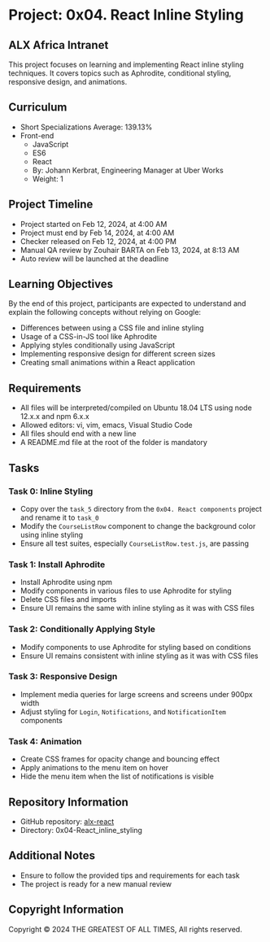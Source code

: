 # Project: 0x04. React Inline Styling

## ALX Africa Intranet

This project focuses on learning and implementing React inline styling techniques. It covers topics such as Aphrodite, conditional styling, responsive design, and animations.

## Curriculum

- Short Specializations Average: 139.13%
- Front-end
  - JavaScript
  - ES6
  - React
  - By: Johann Kerbrat, Engineering Manager at Uber Works
  - Weight: 1

## Project Timeline

- Project started on Feb 12, 2024, at 4:00 AM
- Project must end by Feb 14, 2024, at 4:00 AM
- Checker released on Feb 12, 2024, at 4:00 PM
- Manual QA review by Zouhair BARTA on Feb 13, 2024, at 8:13 AM
- Auto review will be launched at the deadline

## Learning Objectives

By the end of this project, participants are expected to understand and explain the following concepts without relying on Google:

- Differences between using a CSS file and inline styling
- Usage of a CSS-in-JS tool like Aphrodite
- Applying styles conditionally using JavaScript
- Implementing responsive design for different screen sizes
- Creating small animations within a React application

## Requirements

- All files will be interpreted/compiled on Ubuntu 18.04 LTS using node 12.x.x and npm 6.x.x
- Allowed editors: vi, vim, emacs, Visual Studio Code
- All files should end with a new line
- A README.md file at the root of the folder is mandatory

## Tasks

### Task 0: Inline Styling

- Copy over the `task_5` directory from the `0x04. React components` project and rename it to `task_0`
- Modify the `CourseListRow` component to change the background color using inline styling
- Ensure all test suites, especially `CourseListRow.test.js`, are passing

### Task 1: Install Aphrodite

- Install Aphrodite using npm
- Modify components in various files to use Aphrodite for styling
- Delete CSS files and imports
- Ensure UI remains the same with inline styling as it was with CSS files

### Task 2: Conditionally Applying Style

- Modify components to use Aphrodite for styling based on conditions
- Ensure UI remains consistent with inline styling as it was with CSS files

### Task 3: Responsive Design

- Implement media queries for large screens and screens under 900px width
- Adjust styling for `Login`, `Notifications`, and `NotificationItem` components

### Task 4: Animation

- Create CSS frames for opacity change and bouncing effect
- Apply animations to the menu item on hover
- Hide the menu item when the list of notifications is visible

## Repository Information

- GitHub repository: [alx-react](https://github.com/sabrallah/alx-react/tree/master)
- Directory: 0x04-React_inline_styling

## Additional Notes

- Ensure to follow the provided tips and requirements for each task
- The project is ready for a new manual review

## Copyright Information

Copyright © 2024 THE GREATEST OF ALL TIMES, All rights reserved.
